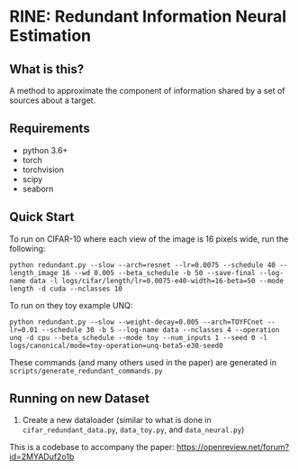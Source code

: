 # RINE: Redundant Information Neural Estimation

## What is this?

A method to approximate the component of information shared by a set of sources about a target.

## Requirements

- python 3.6+
- torch
- torchvision
- scipy
- seaborn

## Quick Start

To run on CIFAR-10 where each view of the image is 16 pixels wide, run the following:

`python redundant.py --slow --arch=resnet --lr=0.0075 --schedule 40 --length_image 16 --wd 0.005 --beta_schedule -b 50 --save-final --log-name data -l logs/cifar/length/lr=0.0075-e40-width=16-beta=50 --mode length -d cuda --nclasses 10`

To run on they toy example UNQ:

`python redundant.py --slow --weight-decay=0.005 --arch=TOYFCnet --lr=0.01 --schedule 30 -b 5 --log-name data --nclasses 4 --operation unq -d cpu --beta_schedule --mode toy --num_inputs 1 --seed 0 -l logs/canonical/mode=toy-operation=unq-beta5-e30-seed0`

These commands (and many others used in the paper) are generated in `scripts/generate_redundant_commands.py`

## Running on new Dataset

1. Create a new dataloader (similar to what is done in `cifar_redundant_data.py`, `data_toy.py`, and `data_neural.py`)

This is a codebase to accompany the paper: https://openreview.net/forum?id=2MYADuf2o1b


